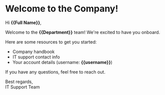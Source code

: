 # Welcome to the Company!

Hi **{{Full Name}}**,

Welcome to the **{{Department}}** team! We're excited to have you onboard.

Here are some resources to get you started:
- Company handbook
- IT support contact info
- Your account details (username: **{{username}}**)

If you have any questions, feel free to reach out.

Best regards,  
IT Support Team
